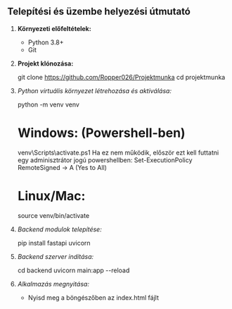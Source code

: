 ## Telepítési és üzembe helyezési útmutató

1. **Környezeti előfeltételek:**  
   - Python 3.8+ 
   - Git

2. **Projekt klónozása:**  
   
   git clone https://github.com/Ropper026/Projektmunka
   cd projektmunka
   

3. *Python virtuális környezet létrehozása és aktiválása:*  
   
   python -m venv venv
   # Windows: (Powershell-ben)
   venv\Scripts\activate.ps1
   Ha ez nem működik, először ezt kell futtatni egy adminisztrátor jogú powershellben:
   Set-ExecutionPolicy RemoteSigned -> A (Yes to All)
   # Linux/Mac:
   source venv/bin/activate
   

4. *Backend modulok telepítése:*  
   
   pip install fastapi uvicorn
   

5. *Backend szerver indítása:*  
   
   cd backend
   uvicorn main:app --reload
   

6. *Alkalmazás megnyitása:*  
   - Nyisd meg a böngészőben az index.html fájlt
